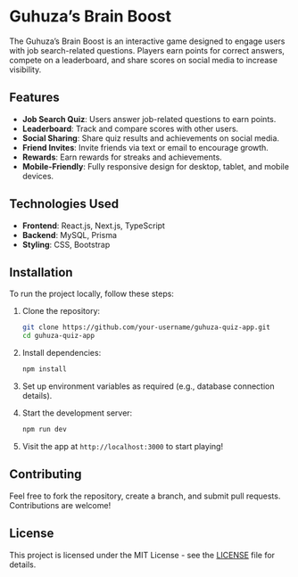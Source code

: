# Guhuza’s Brain Boost


The Guhuza’s Brain Boost is an interactive game designed to engage users with job search-related questions. Players earn points for correct answers, compete on a leaderboard, and share scores on social media to increase visibility. 

## Features
- **Job Search Quiz**: Users answer job-related questions to earn points.
- **Leaderboard**: Track and compare scores with other users.
- **Social Sharing**: Share quiz results and achievements on social media.
- **Friend Invites**: Invite friends via text or email to encourage growth.
- **Rewards**: Earn rewards for streaks and achievements.
- **Mobile-Friendly**: Fully responsive design for desktop, tablet, and mobile devices.

## Technologies Used
- **Frontend**: React.js, Next.js, TypeScript
- **Backend**: MySQL, Prisma
- **Styling**: CSS, Bootstrap

## Installation

To run the project locally, follow these steps:

1. Clone the repository:

    ```bash
    git clone https://github.com/your-username/guhuza-quiz-app.git
    cd guhuza-quiz-app
    ```

2. Install dependencies:

    ```bash
    npm install
    ```

3. Set up environment variables as required (e.g., database connection details).

4. Start the development server:

    ```bash
    npm run dev
    ```

5. Visit the app at `http://localhost:3000` to start playing!

## Contributing

Feel free to fork the repository, create a branch, and submit pull requests. Contributions are welcome!

## License

This project is licensed under the MIT License - see the [LICENSE](LICENSE) file for details.
